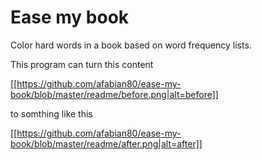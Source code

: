 # Ease my book
Color hard words in a book based on word frequency lists.

This program can turn this content

[[https://github.com/afabian80/ease-my-book/blob/master/readme/before.png|alt=before]]

to somthing like this

[[https://github.com/afabian80/ease-my-book/blob/master/readme/after.png|alt=after]]
